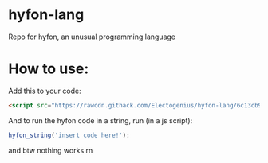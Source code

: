 # hyfon-lang
Repo for hyfon, an unusual programming language 

# How to use:

Add this to your code:
```HTML
<script src="https://rawcdn.githack.com/Electogenius/hyfon-lang/6c13cb993b4066098e05aa54353d6a989c3e2fea/Hyfon.js"></script>
```
And to run the hyfon code in a string, run (in a js script):
```JavaScript
hyfon_string('insert code here!');
```
and btw nothing works rn
